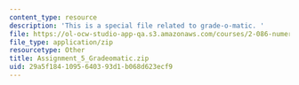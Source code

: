 ```yaml
---
content_type: resource
description: 'This is a special file related to grade-o-matic. '
file: https://ol-ocw-studio-app-qa.s3.amazonaws.com/courses/2-086-numerical-computation-for-mechanical-engineers-spring-2013/29a5f1841095640393d1b068d623ecf9_Assignment_5_Gradeomatic.zip
file_type: application/zip
resourcetype: Other
title: Assignment_5_Gradeomatic.zip
uid: 29a5f184-1095-6403-93d1-b068d623ecf9
---
```

